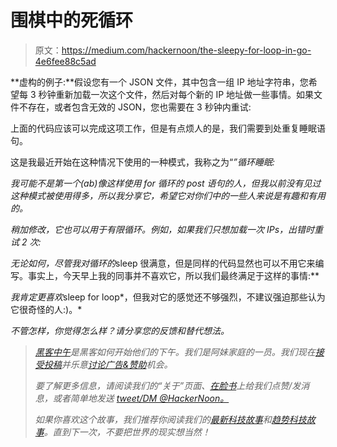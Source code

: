 # 围棋中的死循环

> 原文：<https://medium.com/hackernoon/the-sleepy-for-loop-in-go-4e6fee88c5ad>

**虚构的例子:**假设您有一个 JSON 文件，其中包含一组 IP 地址字符串，您希望每 3 秒钟重新加载一次这个文件，然后对每个新的 IP 地址做一些事情。如果文件不存在，或者包含无效的 JSON，您也需要在 3 秒钟内重试:

上面的代码应该可以完成这项工作，但是有点烦人的是，我们需要到处重复睡眠语句。

这是我最近开始在这种情况下使用的一种模式，我称之为“*”循环睡眠:*

*我可能不是第一个(ab)像这样使用 for 循环的 post 语句的人，但我以前没有见过这种模式被使用得多，所以我分享它，希望它对你们中的一些人来说是有趣和有用的。*

*稍加修改，它也可以用于有限循环。例如，如果我们只想加载一次 IPs，出错时重试 2 次:*

*无论如何，尽管我对循环的*sleep 很满意，但是同样的代码显然也可以不用它来编写。事实上，今天早上我的同事并不喜欢它，所以我们最终满足于这样的事情:**

*我肯定更喜欢*sleep for loop*，但我对它的感觉还不够强烈，不建议强迫那些认为它很奇怪的人:)。*

*不管怎样，你觉得怎么样？请分享您的反馈和替代想法。*

> *[黑客中午](http://bit.ly/Hackernoon)是黑客如何开始他们的下午。我们是阿妹家庭的一员。我们现在[接受投稿](http://bit.ly/hackernoonsubmission)并乐意[讨论广告&赞助](mailto:partners@amipublications.com)机会。*
> 
> *要了解更多信息，请阅读我们的“关于”页面、[在脸书](http://bit.ly/HackernoonFB)上给我们点赞/发消息，或者简单地发送 [tweet/DM @HackerNoon。](https://goo.gl/k7XYbx)*
> 
> *如果你喜欢这个故事，我们推荐你阅读我们的[最新科技故事](http://bit.ly/hackernoonlatestt)和[趋势科技故事](https://hackernoon.com/trending)。直到下一次，不要把世界的现实想当然！*